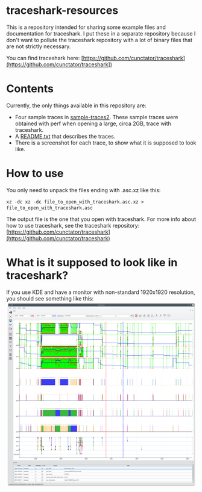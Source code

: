 # traceshark-resources

This is a repository intended for sharing some example files and documentation for traceshark. I put these in a separate repository because I don't want to pollute the traceshark repository with a lot of binary files that are not strictly necessary.

You can find traceshark here:
[https://github.com/cunctator/traceshark](https://github.com/cunctator/traceshark])

# Contents

Currently, the only things available in this repository are:
 * Four sample traces in [sample-traces2](https://github.com/cunctator/traceshark-resources/tree/master/sample-traces2). These sample traces were obtained with perf when opening a large, circa 2GB, trace with traceshark.
 * A [README.txt](https://raw.githubusercontent.com/cunctator/traceshark-resources/master/sample-traces2/README.txt) that describes the traces.
 * There is a screenshot for each trace, to show what it is supposed to look like.

# How to use

You only need to unpack the files ending with .asc.xz like this:
```
xz -dc xz -dc file_to_open_with_traceshark.asc.xz > file_to_open_with_traceshark.asc
```

The output file is the one that you open with traceshark. For more info about how to use traceshark, see the traceshark repository:
[https://github.com/cunctator/traceshark](https://github.com/cunctator/traceshark)

# What is it supposed to look like in traceshark?

If you use KDE and have a monitor with non-standard 1920x1920 resolution, you should see something like this:
![Screenshot of traceshark](https://raw.githubusercontent.com/cunctator/traceshark-resources/master/sample-traces3/4cpu-ramload/screenshot.png)
